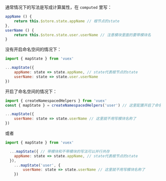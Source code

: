 通常情况下的写法是写成计算属性，在 `computed` 里写：

```javascript
appName () {
	return this.$store.state.appName // 根节点的state
},
userName () {
	return this.$store.state.user.userName // 注意模块里面的要带模块名
}
```



没有开启命名空间的情况下：

```javascript
import { mapState } from 'vuex'

...mapState({
	appName: state => state.appName, // state代表根节点的state
	userName: state => state.user.userName
})
```



开启了命名空间的情况下：

```javascript
import { createNamespacedHelpers } from 'vuex'
const { mapState } = createNamespacedHelpers('user') // 这里配置开启了命名空间的模块名

...mapState({
	userName: state => state.userName // 这里就不用写模块名称了
})
```

或者

```javascript
import { mapState } from 'vuex'

  ...mapState({ // 带模块和不带模块的写法可以并行共存
    appName: state => state.appName, // state代表根节点的state
  }),
	...mapState('user', {
		userName: state => state.userName // 这里就不用写模块名称了
	})
```









